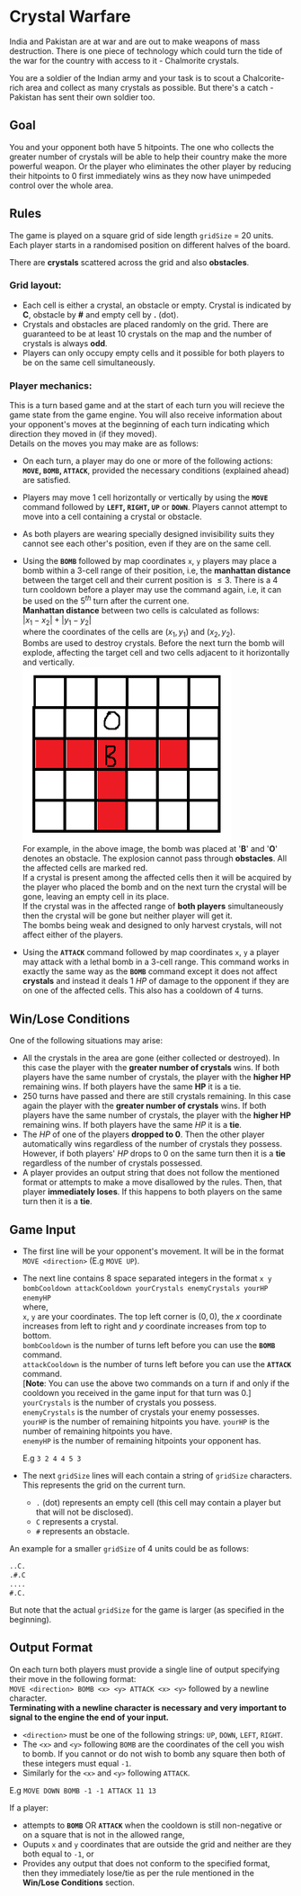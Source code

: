 # Crystal Warfare
India and Pakistan are at war and are out to make weapons of mass destruction. There is one piece of technology which could turn the tide of the war for the country with access to it - Chalmorite crystals.

You are a soldier of the Indian army and your task is to scout a Chalcorite-rich area and collect as many crystals as possible. But there's a catch - Pakistan has sent their own soldier too. 

## Goal
You and your opponent both have $5$ hitpoints. The one who collects the greater number of crystals will be able to help their country make the more powerful weapon. Or the player who eliminates the other player by reducing their hitpoints to 0 first immediately wins as they now have unimpeded control over the whole area.

## Rules
The game is played on a square grid of side length `gridSize` = $20$ units.  
Each player starts in a randomised position on different halves of the board.

There are **crystals** scattered across the grid and also **obstacles**.  
### Grid layout:   
* Each cell is either a crystal, an obstacle or empty. Crystal is indicated by **C**, obstacle by **#** and empty cell by **.** (dot).
* Crystals and obstacles are placed randomly on the grid. There are guaranteed to be at least $10$ crystals on the map and the number of crystals is always **odd**.
* Players can only occupy empty cells and it possible for both players to be on the same cell simultaneously.

### Player mechanics:  
This is a turn based game and at the start of each turn you will recieve the game state from the game engine. You will also receive information about your opponent's moves at the beginning of each turn indicating which direction they moved in (if they moved).  
Details on the moves you may make are as follows:

* On each turn, a player may do one or more of the following actions: **`MOVE`, `BOMB`, `ATTACK`**, provided the necessary conditions (explained ahead) are satisfied.

* Players may move 1 cell horizontally or vertically by using the **`MOVE`** command followed by **`LEFT`, `RIGHT`, `UP`** or **`DOWN`**. Players cannot attempt to move into a cell containing a crystal or obstacle.

* As both players are wearing specially designed invisibility suits they cannot see each other's position, even if they are on the same cell.

* Using the **`BOMB`** followed by map coordinates `x`, `y` players may place a bomb within a 3-cell range of their position, i.e, the **manhattan distance** between the target cell and their current position is $\leq 3$. There is a $4$ turn cooldown before a player may use the command again, i.e, it can be used on the $5^{th}$  turn after the current one.   
**Manhattan distance** between two cells is calculated as follows:  
$|x_1 - x_2| + |y_1 - y_2|$  
where the coordinates of the cells are $(x_1, y_1)$ and $(x_2, y_2)$.   
Bombs are used to destroy crystals. Before the next turn the bomb will explode, affecting the target cell and two cells adjacent to it horizontally and vertically.  
![image](images/bomb_eg.png)  
For example, in the above image, the bomb was placed at '**B**' and '**O**' denotes an obstacle. The explosion cannot pass through **obstacles**. All the affected cells are marked red.  
If a crystal is present among the affected cells then it will be acquired by the player who placed the bomb and on the next turn the crystal will be gone, leaving an empty cell in its place.  
If the crystal was in the affected range of **both players** simultaneously then the crystal will be gone but neither player will get it.  
The bombs being weak and designed to only harvest crystals, will not affect either of the players.

* Using the **`ATTACK`** command followed by map coordinates `x`, `y` a player may attack with a lethal bomb in a 3-cell range. This command works in exactly the same way as the **`BOMB`** command except it does not affect **crystals** and instead it deals $1$ $HP$ of damage to the opponent if they are on one of the affected cells. This also has a cooldown of $4$ turns.

## Win/Lose Conditions
One of the following situations may arise:
* All the crystals in the area are gone (either collected or destroyed). In this case the player with the **greater number of crystals** wins. If both players have the same number of crystals, the player with the **higher HP** remaining wins. If both players have the same **HP** it is a tie.  
* 250 turns have passed and there are still crystals remaining. In this case again the player with the **greater number of crystals** wins. If both players have the same number of crystals, the player with the **higher HP** remaining wins. If both players have the same $HP$ it is a **tie**.
* The $HP$ of one of the players **dropped to $0$**. Then the other player automatically wins regardless of the number of crystals they possess. However, if both players' $HP$ drops to $0$ on the same turn then it is a **tie** regardless of the number of crystals possessed.
* A player provides an output string that does not follow the mentioned format or attempts to make a move disallowed by the rules. Then, that player **immediately loses**. If this happens to both players on the same turn then it is a **tie**.

## Game Input
* The first line will be your opponent's movement. It will be in the format `MOVE <direction>` (E.g `MOVE UP`).   
* The next line contains $8$ space separated integers in the format `x y bombCooldown attackCooldown yourCrystals enemyCrystals yourHP enemyHP`  
where,  
`x`, `y` are your coordinates. The top left corner is $(0, 0)$, the $x$ coordinate increases from left to right and $y$ coordinate increases from top to bottom.  
`bombCooldown` is the number of turns left before you can use the **`BOMB`** command.  
`attackCooldown` is the number of turns left before you can use the **`ATTACK`** command.  
[**Note**: You can use the above two commands on a turn if and only if the cooldown you received in the game input for that turn was $0$.]
`yourCrystals` is the number of crystals you possess.  
`enemyCrystals` is the number of crystals your enemy possesses.  
`yourHP` is the number of remaining hitpoints you have.
`yourHP` is the number of remaining hitpoints you have.  
`enemyHP` is the number of remaining hitpoints your opponent has.  

    E.g `3 2 4 4 5 3`

* The next `gridSize` lines will each contain a string of `gridSize` characters. This represents the grid on the current turn.
    * `.` (dot) represents an empty cell (this cell may contain a player but that will not be disclosed).
    * `C` represents a crystal.
    * `#` represents an obstacle.

An example for a smaller `gridSize` of 4 units could be as follows:
```
..C.
.#.C
....
#.C.
```
But note that the actual `gridSize` for the game is larger (as specified in the beginning).
## Output Format
On each turn both players must provide a single line of output specifying their move in the following format:  
`MOVE <direction> BOMB <x> <y> ATTACK <x> <y>` followed by a newline character.  
**Terminating with a newline character is necessary and very important to signal to the engine the end of your input.**

* `<direction>` must be one of the following strings: `UP`, `DOWN`, `LEFT`, `RIGHT`.  
* The `<x>` and `<y>` following `BOMB` are the coordinates of the cell you wish to bomb. If you cannot or do not wish to bomb any square then both of these integers must equal `-1`.
* Similarly for the `<x>` and `<y>` following `ATTACK`.

E.g `MOVE DOWN BOMB -1 -1 ATTACK 11 13`

If a player:  
* attempts to **`BOMB`** OR **`ATTACK`** when the cooldown is still non-negative or on a square that is not in the allowed range, 
* Ouputs `x` and `y` coordinates that are outside the grid and neither are they both equal to `-1`, or
* Provides any output that does not conform to the specified format,  
then they immediately lose/tie as per the rule mentioned in the **Win/Lose Conditions** section.